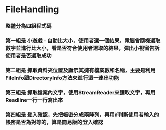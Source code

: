 # FileHandling
 
### 整體分為四組程式碼

### 第一組是 小遊戲 - 自動比大小，使用者選一個結果，電腦會隨機選取數字並進行比大小，看是否符合使用者選取的結果，彈出小視窗告訴使用者是否選取成功

### 第二組是 抓取資料夾位置及顯示其擁有檔案數和名稱，主要是利用FileInfo跟DirectoryInfo方法來進行這一連串功能

### 第三組是 抓取檔案內文字，使用StreamReader來讀取文字，再用Readline一行一行寫出來

### 第四組是 登入確認，先把帳密分成兩陣列，再用if判斷使用者輸入的帳密是否為對等的，算是簡易版的登入確認